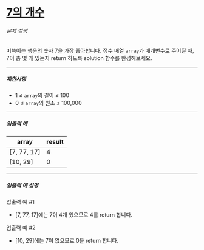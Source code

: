 # [7의 개수](https://school.programmers.co.kr/learn/courses/30/lessons/120912)


###### 문제 설명


머쓱이는 행운의 숫자 7을 가장 좋아합니다. 정수 배열 `array`가 매개변수로 주어질 때, 7이 총 몇 개 있는지 return 하도록 solution 함수를 완성해보세요.




---


##### 제한사항


* 1 ≤ `array`의 길이 ≤ 100
* 0 ≤ `array`의 원소 ≤ 100,000




---


##### 입출력 예




| array | result |
| --- | --- |
| \[7, 77, 17] | 4 |
| \[10, 29] | 0 |




---


##### 입출력 예 설명


입출력 예 \#1


* \[7, 77, 17]에는 7이 4개 있으므로 4를 return 합니다.


입출력 예 \#2


* \[10, 29]에는 7이 없으므로 0을 return 합니다.



